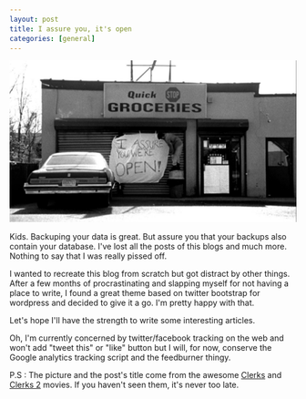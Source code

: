 ```yaml
---
layout: post
title: I assure you, it's open
categories: [general]
---
```


![I assure you, we're open](/images/clerks.jpg)

Kids. Backuping your data is great. But assure you that your backups
also contain your database. I've lost all the posts of this blogs and
much more. Nothing to say that I was really pissed off.

I wanted to recreate this blog from scratch but got distract by other
things. After a few months of procrastinating and slapping myself for
not having a place to write, I found a great theme based on twitter
bootstrap for wordpress and decided to give it a go. I'm pretty happy
with that.

Let's hope I'll have the strength to write some interesting articles.

Oh, I'm currently concerned by twitter/facebook tracking on the web and
won't add "tweet this" or "like" button but I will, for now, conserve
the Google analytics tracking script and the feedburner thingy.

P.S : The picture and the post's title come from the awesome
[Clerks](http://www.imdb.com/title/tt0109445/) and [Clerks
2](http://www.imdb.com/title/tt0424345/) movies. If you haven't seen
them, it's never too late.
